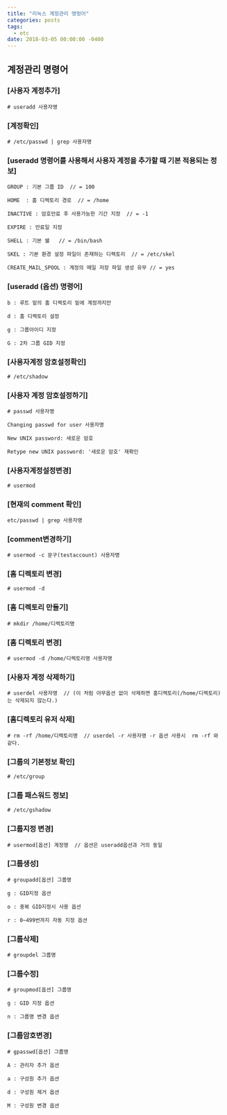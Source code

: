 ```yaml
---
title: "리눅스 계정관리 명렁어"
categories: posts
tags:
  - etc
date: 2018-03-05 00:00:00 -0400
---
```



## 계정관리 명령어


### [사용자 계정추가]
```
# useradd 사용자명
```


### [계정확인]
```
# /etc/passwd | grep 사용자명
```


### [useradd 명령어를 사용해서 사용자 계정을 추가할 때 기본 적용되는 정보]
```
GROUP : 기본 그룹 ID  // = 100

HOME  : 홈 디렉토리 경로  // = /home

INACTIVE : 암호만료 후 사용가능한 기간 지정  // = -1

EXPIRE : 만료일 지정

SHELL : 기본 쉘   // = /bin/bash

SKEL : 기본 환경 설정 파일이 존재하는 디렉토리  // = /etc/skel

CREATE_MAIL_SPOOL : 계정의 메일 저장 파일 생성 유무 // = yes
```


### [useradd (옵션) 명령어]
```
b : 루트 밑의 홈 디렉토리 밑에 계정까지만

d : 홈 디렉토리 설정

g : 그룹아이디 지정

G : 2차 그룹 GID 지정
```



### [사용자계정 암호설정확인]
```
# /etc/shadow
```


### [사용자 계정 암호설정하기]
```
# passwd 사용자명

Changing passwd for user 사용자명

New UNIX password: 새로운 암호

Retype new UNIX password: '새로운 암호' 재확인
```


### [사용자계정설정변경]
```
# usermod
```


### [현재의 comment 확인]
```
etc/passwd | grep 사용자명
```


### [comment변경하기]
```
# usermod -c 문구(testaccount) 사용자명
```


### [홈 디렉토리 변경]
```
# usermod -d
```


### [홈 디렉토리 만들기]
```
# mkdir /home/디렉토리명
```


### [홈 디렉토리 변경]
```
# usermod -d /home/디렉토리명 사용자명
```


### [사용자 계정 삭제하기]
```
# userdel 사용자명  // (이 처럼 아무옵션 없이 삭제하면 홈디렉토리(/home/디렉토리) 는 삭제되지 않는다.)
```


### [홈디렉토리 유저 삭제]
```
# rm -rf /home/디렉토리명  // userdel -r 사용자명 -r 옵션 사용시  rm -rf 와 같다. 
```


### [그룹의 기본정보 확인]
```
# /etc/group
```


### [그룹 패스워드 정보]
```
# /etc/gshadow
```


### [그룹지정 변경]
```
# usermod[옵션] 계정명  // 옵션은 useradd옵션과 거의 동일
```


### [그룹생성]
```
# groupadd[옵션] 그룹명

g : GID지정 옵션

o : 중복 GID지정시 사용 옵션

r : 0~499번까지 자동 지정 옵션
```


### [그룹삭제]
```
# groupdel 그룹명
```


### [그룹수정]
```
# groupmod[옵션] 그룹명

g : GID 지정 옵션

n : 그룹명 변경 옵션
```


### [그룹암호변경]
```
# gpasswd[옵션] 그룹명

A : 관리자 추가 옵션

a : 구성원 추가 옵션

d : 구성원 제거 옵션

M : 구성원 변경 옵션
```

